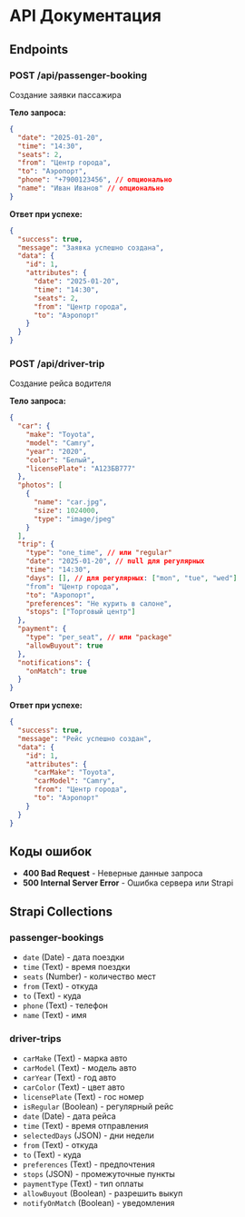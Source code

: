 # API Документация

## Endpoints

### POST /api/passenger-booking
Создание заявки пассажира

**Тело запроса:**
```json
{
  "date": "2025-01-20",
  "time": "14:30",
  "seats": 2,
  "from": "Центр города",
  "to": "Аэропорт",
  "phone": "+7900123456", // опционально
  "name": "Иван Иванов" // опционально
}
```

**Ответ при успехе:**
```json
{
  "success": true,
  "message": "Заявка успешно создана",
  "data": {
    "id": 1,
    "attributes": {
      "date": "2025-01-20",
      "time": "14:30",
      "seats": 2,
      "from": "Центр города",
      "to": "Аэропорт"
    }
  }
}
```

### POST /api/driver-trip
Создание рейса водителя

**Тело запроса:**
```json
{
  "car": {
    "make": "Toyota",
    "model": "Camry",
    "year": "2020",
    "color": "Белый",
    "licensePlate": "А123БВ777"
  },
  "photos": [
    {
      "name": "car.jpg",
      "size": 1024000,
      "type": "image/jpeg"
    }
  ],
  "trip": {
    "type": "one_time", // или "regular"
    "date": "2025-01-20", // null для регулярных
    "time": "14:30",
    "days": [], // для регулярных: ["mon", "tue", "wed"]
    "from": "Центр города",
    "to": "Аэропорт",
    "preferences": "Не курить в салоне",
    "stops": ["Торговый центр"]
  },
  "payment": {
    "type": "per_seat", // или "package"
    "allowBuyout": true
  },
  "notifications": {
    "onMatch": true
  }
}
```

**Ответ при успехе:**
```json
{
  "success": true,
  "message": "Рейс успешно создан",
  "data": {
    "id": 1,
    "attributes": {
      "carMake": "Toyota",
      "carModel": "Camry",
      "from": "Центр города",
      "to": "Аэропорт"
    }
  }
}
```

## Коды ошибок

- **400 Bad Request** - Неверные данные запроса
- **500 Internal Server Error** - Ошибка сервера или Strapi

## Strapi Collections

### passenger-bookings
- `date` (Date) - дата поездки
- `time` (Text) - время поездки  
- `seats` (Number) - количество мест
- `from` (Text) - откуда
- `to` (Text) - куда
- `phone` (Text) - телефон
- `name` (Text) - имя

### driver-trips
- `carMake` (Text) - марка авто
- `carModel` (Text) - модель авто
- `carYear` (Text) - год авто
- `carColor` (Text) - цвет авто
- `licensePlate` (Text) - гос номер
- `isRegular` (Boolean) - регулярный рейс
- `date` (Date) - дата рейса
- `time` (Text) - время отправления
- `selectedDays` (JSON) - дни недели
- `from` (Text) - откуда
- `to` (Text) - куда
- `preferences` (Text) - предпочтения
- `stops` (JSON) - промежуточные пункты
- `paymentType` (Text) - тип оплаты
- `allowBuyout` (Boolean) - разрешить выкуп
- `notifyOnMatch` (Boolean) - уведомления
